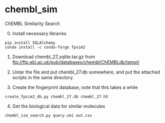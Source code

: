 # chembl_sim
ChEMBL Similarity Search

0. Install necessary libraries
```
pip install SQLAlchemy
conda install -c conda-forge fpsim2
```

1. Download chembl_27_sqlite.tar.gz from ftp://ftp.ebi.ac.uk/pub/databases/chembl/ChEMBLdb/latest/ 

2. Untar the file and put chembl_27.db somewhere, and put the attached scripts in the same directory. 

3. Create the fingerprint database, note that this takes a while
```
create_fpsim2_db.py chembl_27.db chembl_27.h5
```

4. Get the biological data for similar molecules 
```
chembl_sim_search.py query.smi out.csv
```
